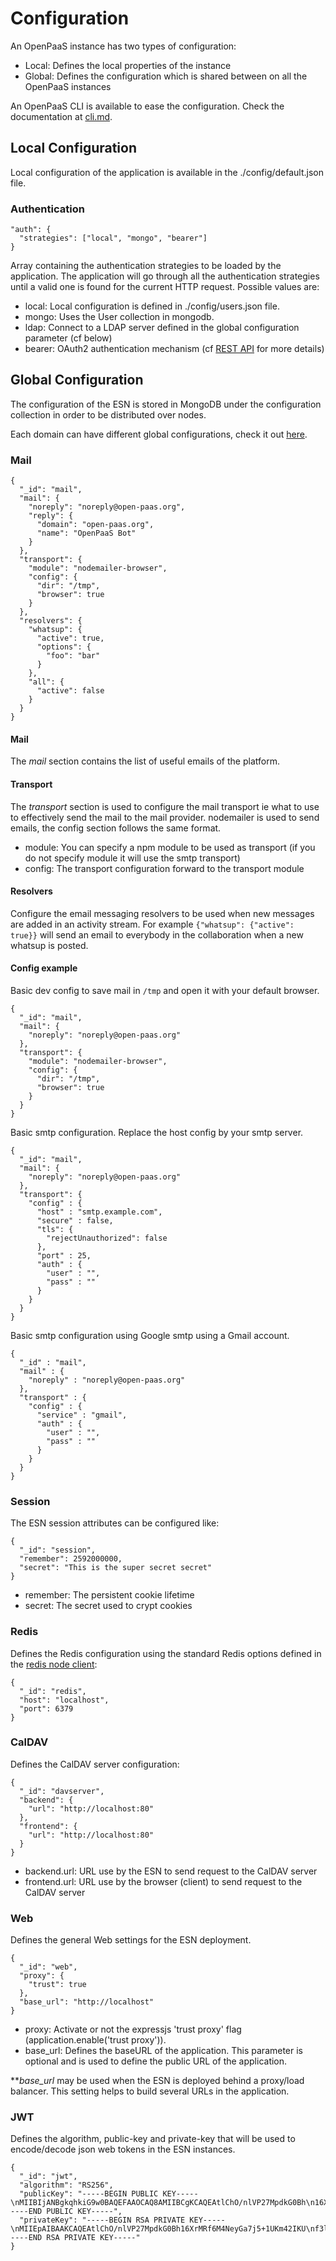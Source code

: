 # Configuration

An OpenPaaS instance has two types of configuration:

- Local: Defines the local properties of the instance
- Global: Defines the configuration which is shared between on all the OpenPaaS instances

An OpenPaaS CLI is available to ease the configuration. Check the documentation at [cli.md](./cli.md).

## Local Configuration

Local configuration of the application is available in the ./config/default.json file.

### Authentication

    "auth": {
      "strategies": ["local", "mongo", "bearer"]
    }

Array containing the authentication strategies to be loaded by the application. The application will go through all the authentication strategies until a valid one is found for the current HTTP request.
Possible values are:

- local: Local configuration is defined in ./config/users.json file.
- mongo: Uses the User collection in mongodb.
- ldap: Connect to a LDAP server defined in the global configuration parameter (cf below)
- bearer: OAuth2 authentication mechanism (cf [REST API](REST.md) for more details)

## Global Configuration

The configuration of the ESN is stored in MongoDB under the configuration collection in order to be distributed over nodes.

Each domain can have different global configurations, check it out
[here](https://ci.open-paas.org/stash/projects/OR/repos/rse/browse/docker/doc/domain-configuration.md).

### Mail

    {
      "_id": "mail",
      "mail": {
        "noreply": "noreply@open-paas.org",
        "reply": {
          "domain": "open-paas.org",
          "name": "OpenPaaS Bot"
        }
      },
      "transport": {
        "module": "nodemailer-browser",
        "config": {
          "dir": "/tmp",
          "browser": true
        }
      },
      "resolvers": {
        "whatsup": {
          "active": true,
          "options": {
            "foo": "bar"
          }
        },
        "all": {
          "active": false
        }
      }
    }

#### Mail

The *mail* section contains the list of useful emails of the platform.

#### Transport

The *transport* section is used to configure the mail transport ie what to use to effectively send the mail to the mail provider.
nodemailer is used to send emails, the config section follows the same format.

- module: You can specify a npm module to be used as transport (if you do not specify module it will use the smtp transport)
- config: The transport configuration forward to the transport module

#### Resolvers

Configure the email messaging resolvers to be used when new messages are added in an activity stream.
For example `{"whatsup": {"active": true}}` will send an email to everybody in the collaboration when a new whatsup is posted.

#### Config example

Basic dev config to save mail in `/tmp` and open it with your default browser.

    {
      "_id": "mail",
      "mail": {
        "noreply": "noreply@open-paas.org"
      },
      "transport": {
        "module": "nodemailer-browser",
        "config": {
          "dir": "/tmp",
          "browser": true
        }
      }
    }

Basic smtp configuration. Replace the host config by your smtp server.

    {
      "_id": "mail",
      "mail": {
        "noreply": "noreply@open-paas.org"
      },
      "transport": {
        "config" : {
          "host" : "smtp.example.com",
          "secure" : false,
          "tls": {
            "rejectUnauthorized": false
          },
          "port" : 25,
          "auth" : {
            "user" : "",
            "pass" : ""
          }
        }
      }
    }

Basic smtp configuration using Google smtp using a Gmail account.

    {
      "_id" : "mail",
      "mail" : {
        "noreply" : "noreply@open-paas.org"
      },
      "transport" : {
        "config" : {
          "service" : "gmail",
          "auth" : {
            "user" : "",
            "pass" : ""
          }
        }
      }
    }

### Session

The ESN session attributes can be configured like:

    {
      "_id": "session",
      "remember": 2592000000,
      "secret": "This is the super secret secret"
    }

- remember: The persistent cookie lifetime
- secret: The secret used to crypt cookies

### Redis

Defines the Redis configuration using the standard Redis options defined in the [redis node client](https://github.com/mranney/node_redis#rediscreateclientport-host-options):

    {
      "_id": "redis",
      "host": "localhost",
      "port": 6379
    }

### CalDAV

Defines the CalDAV server configuration:

    {
      "_id": "davserver",
      "backend": {
        "url": "http://localhost:80"
      },
      "frontend": {
        "url": "http://localhost:80"
      }
    }

- backend.url: URL use by the ESN to send request to the CalDAV server
- frontend.url: URL use by the browser (client) to send request to the CalDAV server

### Web

Defines the general Web settings for the ESN deployment.

    {
      "_id": "web",
      "proxy": {
        "trust": true
      },
      "base_url": "http://localhost"
    }

- proxy: Activate or not the expressjs 'trust proxy' flag (application.enable('trust proxy')).
- base_url: Defines the baseURL of the application. This parameter is optional and is used to define the public URL of the application.

***base_url* may be used when the ESN is deployed behind a proxy/load balancer. This setting helps to build several URLs in the application.

### JWT

Defines the algorithm, public-key and private-key that will be used to encode/decode json web tokens in the ESN instances.

    {
      "_id": "jwt",
      "algorithm": "RS256",
      "publicKey": "-----BEGIN PUBLIC KEY-----\nMIIBIjANBgkqhkiG9w0BAQEFAAOCAQ8AMIIBCgKCAQEAtlChO/nlVP27MpdkG0Bh\n16XrMRf6M4NeyGa7j5+1UKm42IKUf3lM28oe82MqIIRyvskPc11NuzSor8HmvH8H\nlhDs5DyJtx2qp35AT0zCqfwlaDnlDc/QDlZv1CoRZGpQk1Inyh6SbZwYpxxwh0fi\n+d/4RpE3LBVo8wgOaXPylOlHxsDizfkL8QwXItyakBfMO6jWQRrj7/9WDhGf4Hi+\nGQur1tPGZDl9mvCoRHjFrD5M/yypIPlfMGWFVEvV5jClNMLAQ9bYFuOc7H1fEWw6\nU1LZUUbJW9/CH45YXz82CYqkrfbnQxqRb2iVbVjs/sHopHd1NTiCfUtwvcYJiBVj\nkwIDAQAB\n-----END PUBLIC KEY-----",
      "privateKey": "-----BEGIN RSA PRIVATE KEY-----\nMIIEpAIBAAKCAQEAtlChO/nlVP27MpdkG0Bh16XrMRf6M4NeyGa7j5+1UKm42IKU\nf3lM28oe82MqIIRyvskPc11NuzSor8HmvH8HlhDs5DyJtx2qp35AT0zCqfwlaDnl\nDc/QDlZv1CoRZGpQk1Inyh6SbZwYpxxwh0fi+d/4RpE3LBVo8wgOaXPylOlHxsDi\nzfkL8QwXItyakBfMO6jWQRrj7/9WDhGf4Hi+GQur1tPGZDl9mvCoRHjFrD5M/yyp\nIPlfMGWFVEvV5jClNMLAQ9bYFuOc7H1fEWw6U1LZUUbJW9/CH45YXz82CYqkrfbn\nQxqRb2iVbVjs/sHopHd1NTiCfUtwvcYJiBVjkwIDAQABAoIBAAkhTJHGV/fDpSZJ\ncpfyx3OXOYoB22PNBmgezPHKW7goZ7tf/rPLjU/MdXRW2Ps75ssrInzyhTwEzRXQ\nLg/uhKC9RD/B0Fu9PpiYt/vAqlb865qmm5PvfknZhkwntytCL7rQ+HEkysx2br2f\nrPr5XKKK1tIh35NzlwfktWQOjG1sk5vfHc/fyUrWE6KoZgIrW0Rmc8c7YRMwljYT\nUGQAL2LBDGsocFV92AsMCLcCmI/gF0J2g5880htcj+TzsdCHAPviB8Z262mFlmLB\nrPWlUwWLmqdyr9YoLXszZ+iERCglPK8kn14wxcrNWrxLlHU9b2HXRIR9MwlyjLDK\nLc8lgHECgYEA6C3nJfGqmj2Y7fLxZOcTwuP5UvprwbvHaoeU8brPjrt+Wp4MgznG\nIJLtd7twJQhMh4NPQSqZhQxDb+Pa8S5prLH2lvEa9+sNXeh/z5FD0NG1zsNGJ+Am\nB+7xM5LlpinDh+NlCLHiWOg/YcQtqfIvNFwDdt9LGE37dxOpSF9jxIcCgYEAyQUP\nRXECEWYfMd2z7spzJ3hP3o/qPA5WE0EaXMRtLAQg9cnLM7odcT37uFT7joHijPe/\nml7cjJf9oyCZjN8GqGmaHH4MYe5LQVQrwmkMH6Y5pvFta5i9p9SA0h98TEr/rThL\nKRKwz+ItSz6YP7WINBsBdbJNjJxj7su9s8udN5UCgYAdARb+I3l3eThwiUfkngVW\n9FnCJuxtMEMSKMvPgtHI990p/tJ7Vi1NBm3J5k11IttEln/BGUxCVaza/nDsbirf\nWv/+DTKcQ+3QjGnjCTeaj4gRw00xUAwQM6ZIFhLANjlp8Vs+wdIP3zuDwBkgQNPq\ny4/XOr/L0noWfwtHsjrpYwKBgQC8RnblLVEohqOVCvdqIkf0oeT8qYJTuYG5CvLs\nDDXMUhmk29nsmtbUp59KKJ5r/Q75xVm59jtPm1O+I9xtar5LoozrPsvONWhaycEq\nl0T5p7C7wcggTLDlrkzxgPfkZSJPVThgQddE/aw6m2fx0868LscRO20S069ti3ok\nGgMoeQKBgQCnKB+IPX+tnUqkGeaLuZbIHBIAMxgkbv6s6R/Ue7wbGt/tcRXhrc4x\nQDSXlF8GxlJW0Lnmorz/ZRm6ajf1EpajEBh97cj4bnwWFiKe+Vsivkp72wPb9qSl\ninNz0WXJtOTrDLhu55P0mDjArCCYNi69WTq9jTo18v4DI0zzfUUaaQ==\n-----END RSA PRIVATE KEY-----"
    }
